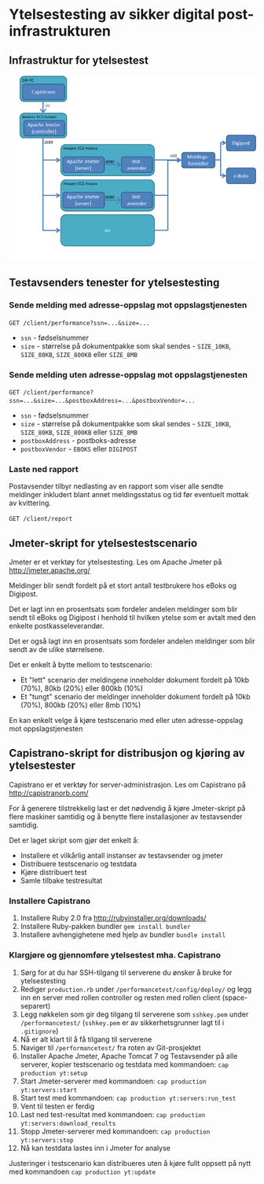 # Ytelsestesting av sikker digital post-infrastrukturen

## Infrastruktur for ytelsestest

![Ytelsestesting av sikker digital post-infrastrukturen](https://github.com/difi/sdp-klient-eksempel-java-webclient/raw/master/performancetest/ytelsestesting-av-sikker-digital-post-infrastrukturen.png)

## Testavsenders tenester for ytelsestesting

### Sende melding med adresse-oppslag mot oppslagstjenesten

`GET /client/performance?ssn=...&size=...`

- `ssn` - fødselsnummer
- `size` - størrelse på dokumentpakke som skal sendes - `SIZE_10KB`, `SIZE_80KB`, `SIZE_800KB` eller `SIZE_8MB`

### Sende melding uten adresse-oppslag mot oppslagstjenesten

`GET /client/performance?ssn=...&size=...&postboxAddress=...&postboxVendor=...`

- `ssn` - fødselsnummer
- `size` - størrelse på dokumentpakke som skal sendes - `SIZE_10KB`, `SIZE_80KB`, `SIZE_800KB` eller `SIZE_8MB`
- `postboxAddress` - postboks-adresse
- `postboxVendor` - `EBOKS` eller `DIGIPOST`

### Laste ned rapport

Postavsender tilbyr nedlasting av en rapport som viser alle sendte meldinger inkludert blant annet meldingsstatus og tid før eventuelt mottak av kvittering.

`GET /client/report`

## Jmeter-skript for ytelsestestscenario

Jmeter er et verktøy for ytelsestesting. Les om Apache Jmeter på http://jmeter.apache.org/

Meldinger blir sendt fordelt på et stort antall testbrukere hos eBoks og Digipost.

Det er lagt inn en prosentsats som fordeler andelen meldinger som blir sendt til eBoks og Digipost i henhold til hvilken ytelse som er avtalt med den enkelte postkasseleverandør.

Det er også lagt inn en prosentsats som fordeler andelen meldinger som blir sendt av de ulike størrelsene.

Det er enkelt å bytte mellom to testscenario:

- Et "lett" scenario der meldingene inneholder dokument fordelt på 10kb (70%), 80kb (20%) eller 800kb (10%)
- Et "tungt" scenario der meldinger inneholder dokument fordelt på 10kb (70%), 800kb (20%) eller 8mb (10%)

En kan enkelt velge å kjøre testscenario med eller uten adresse-oppslag mot oppslagstjenesten

## Capistrano-skript for distribusjon og kjøring av ytelsestester

Capistrano er et verktøy for server-administrasjon. Les om Capistrano på http://capistranorb.com/

For å generere tilstrekkelig last er det nødvendig å kjøre Jmeter-skript på flere maskiner samtidig og å benytte flere installasjoner av testavsender samtidig.

Det er laget skript som gjør det enkelt å:

- Installere et vilkårlig antall instanser av testavsender og jmeter
- Distribuere testscenario og testdata
- Kjøre distribuert test
- Samle tilbake testresultat

### Installere Capistrano

1. Installere Ruby 2.0 fra http://rubyinstaller.org/downloads/
2. Installere Ruby-pakken bundler `gem install bundler`
3. Installere avhengighetene med hjelp av bundler `bundle install`

### Klargjøre og gjennomføre ytelsestest mha. Capistrano

1. Sørg for at du har SSH-tilgang til serverene du ønsker å bruke for ytelsestesting
2. Rediger `production.rb` under `/performancetest/config/deploy/` og legg inn en server med rollen controller og resten med rollen client (space-separert)
3. Legg nøkkelen som gir deg tilgang til serverene som `sshkey.pem` under `/performancetest/` (`sshkey.pem` er av sikkerhetsgrunner lagt til i `.gitignore`)
4. Nå er alt klart til å få tilgang til serverene
5. Naviger til `/performancetest/` fra roten av Git-prosjektet
6. Installer Apache Jmeter, Apache Tomcat 7 og Testavsender på alle serverer, kopier testscenario og testdata med kommandoen: `cap production yt:setup`
7. Start Jmeter-serverer med kommandoen: `cap production yt:servers:start`
8. Start test med kommandoen: `cap production yt:servers:run_test`
9. Vent til testen er ferdig
10. Last ned test-resultat med kommandoen: `cap production yt:servers:download_results`
11. Stopp Jmeter-serverer med kommandoen: `cap production yt:servers:stop`
12. Nå kan testdata lastes inn i Jmeter for analyse

Justeringer i testscenario kan distribueres uten å kjøre fullt oppsett på nytt med kommandoen `cap production yt:update`
